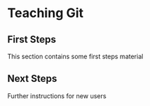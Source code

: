 # Teaching Git

## First Steps

This section contains some first steps material

## Next Steps

Further instructions for new users
